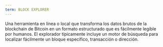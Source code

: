 ```yaml
---
term: BLOCK EXPLORER
---
```


Una herramienta en línea o local que transforma los datos brutos de la blockchain de Bitcoin en un formato estructurado que es fácilmente legible por humanos. El explorador típicamente incluye un motor de búsqueda para localizar fácilmente un bloque específico, transacción o dirección.